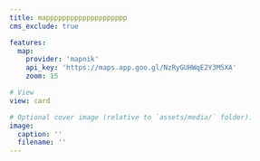 ```yaml
---
title: mapppppppppppppppppppp
cms_exclude: true

features:
  map:
    provider: 'mapnik'
    api_key: 'https://maps.app.goo.gl/NzRyGUHWqE2Y3M5XA'
    zoom: 15

# View
view: card

# Optional cover image (relative to `assets/media/` folder).
image:
  caption: ''
  filename: ''
---
```

